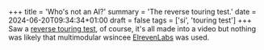 +++
title = 'Who's not an AI?'
summary = 'The reverse touring test.'
date = 2024-06-20T09:34:34+01:00
draft = false
tags = ['si', 'touring test']
+++
Saw a [reverse touring test](https://www.youtube.com/watch?v=MxTWLm9vT_o), of course, it's all made into a video but nothing was likely that multimodular wsincee [ElrevenLabs]() was used.
